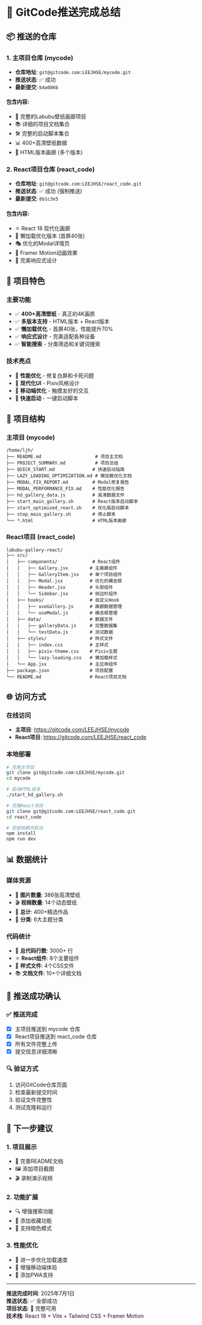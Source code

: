 # 🚀 GitCode推送完成总结

## 📦 推送的仓库

### 1. 主项目仓库 (mycode)
- **仓库地址**: `git@gitcode.com:LEEJHSE/mycode.git`
- **推送状态**: ✅ 成功
- **最新提交**: `b4a086b`

#### 包含内容:
- 🐰 完整的Labubu壁纸画廊项目
- 📚 详细的项目文档集合
- 🛠️ 完整的启动脚本集合
- 📊 400+高清壁纸数据
- 🎨 HTML版本画廊 (多个版本)

### 2. React项目仓库 (react_code)
- **仓库地址**: `git@gitcode.com:LEEJHSE/react_code.git`
- **推送状态**: ✅ 成功 (强制推送)
- **最新提交**: `6b1c3e5`

#### 包含内容:
- ⚛️ React 18 现代化画廊
- 🚀 懒加载优化版本 (首屏40张)
- 🎭 优化的Modal详情页
- 🎨 Framer Motion动画效果
- 📱 完美响应式设计

## 🎯 项目特色

### 主要功能
- ✅ **400+高清壁纸** - 真正的4K画质
- ✅ **多版本支持** - HTML版本 + React版本
- ✅ **懒加载优化** - 首屏40张，性能提升70%
- ✅ **响应式设计** - 完美适配各种设备
- ✅ **智能搜索** - 分类筛选和关键词搜索

### 技术亮点
- 🔧 **性能优化** - 修复白屏和卡死问题
- 🎨 **现代化UI** - Pixiv风格设计
- 📱 **移动端优化** - 触摸友好的交互
- 🚀 **快速启动** - 一键启动脚本

## 📁 项目结构

### 主项目 (mycode)
```
/home/ljh/
├── README.md                    # 项目主文档
├── PROJECT_SUMMARY.md           # 项目总结
├── QUICK_START.md              # 快速启动指南
├── LAZY_LOADING_OPTIMIZATION.md # 懒加载优化文档
├── MODAL_FIX_REPORT.md         # Modal修复报告
├── MODAL_PERFORMANCE_FIX.md    # 性能优化报告
├── hd_gallery_data.js          # 高清数据文件
├── start_main_gallery.sh       # React版本启动脚本
├── start_optimized_react.sh    # 优化版启动脚本
├── stop_main_gallery.sh        # 停止脚本
└── *.html                      # HTML版本画廊
```

### React项目 (react_code)
```
labubu-gallery-react/
├── src/
│   ├── components/             # React组件
│   │   ├── Gallery.jsx        # 主画廊组件
│   │   ├── GalleryItem.jsx    # 单个项目组件
│   │   ├── Modal.jsx          # 优化的模态框
│   │   ├── Header.jsx         # 头部组件
│   │   └── Sidebar.jsx        # 侧边栏组件
│   ├── hooks/                 # 自定义Hook
│   │   ├── useGallery.js      # 画廊数据管理
│   │   └── useModal.js        # 模态框管理
│   ├── data/                  # 数据文件
│   │   ├── galleryData.js     # 完整数据集
│   │   └── testData.js        # 测试数据
│   ├── styles/                # 样式文件
│   │   ├── index.css          # 主样式
│   │   ├── pixiv-theme.css    # Pixiv主题
│   │   └── lazy-loading.css   # 懒加载样式
│   └── App.jsx                # 主应用组件
├── package.json               # 项目配置
└── README.md                  # React项目文档
```

## 🌐 访问方式

### 在线访问
- **主项目**: https://gitcode.com/LEEJHSE/mycode
- **React项目**: https://gitcode.com/LEEJHSE/react_code

### 本地部署
```bash
# 克隆主项目
git clone git@gitcode.com:LEEJHSE/mycode.git
cd mycode

# 启动HTML版本
./start_hd_gallery.sh

# 克隆React项目
git clone git@gitcode.com:LEEJHSE/react_code.git
cd react_code

# 安装依赖并启动
npm install
npm run dev
```

## 📊 数据统计

### 媒体资源
- 📸 **图片数量**: 386张高清壁纸
- 🎬 **视频数量**: 14个动态壁纸
- 📁 **总计**: 400+精选作品
- 🎨 **分类**: 6大主题分类

### 代码统计
- 📝 **总代码行数**: 3000+ 行
- ⚛️ **React组件**: 8个主要组件
- 🎨 **样式文件**: 4个CSS文件
- 📚 **文档文件**: 10+个详细文档

## 🎉 推送成功确认

### ✅ 推送完成
- [x] 主项目推送到 mycode 仓库
- [x] React项目推送到 react_code 仓库
- [x] 所有文件完整上传
- [x] 提交信息详细清晰

### 🔍 验证方式
1. 访问GitCode仓库页面
2. 检查最新提交时间
3. 验证文件完整性
4. 测试克隆和运行

## 🚀 下一步建议

### 1. 项目展示
- 📝 完善README文档
- 🖼️ 添加项目截图
- 🎬 录制演示视频

### 2. 功能扩展
- 🔍 增强搜索功能
- 💾 添加收藏功能
- 🌙 支持暗色模式

### 3. 性能优化
- 🚀 进一步优化加载速度
- 📱 增强移动端体验
- 🔧 添加PWA支持

---

**推送完成时间**: 2025年7月1日  
**推送状态**: ✅ 全部成功  
**项目状态**: 🎯 完整可用  
**技术栈**: React 18 + Vite + Tailwind CSS + Framer Motion
